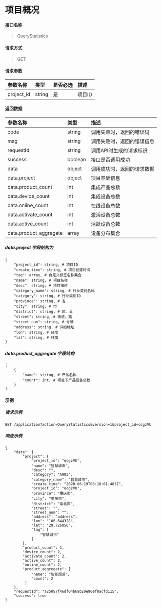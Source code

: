 # 项目概况

#### 接口名称

> QueryStatistics

#### 请求方式 

> GET

#### 请求参数

|参数名称 | 类型 | 是否必选  | 描述 |
|:- | :- | :- | :- |
|project_id | string | 是 | 项目ID |

#### 返回数据

|参数名称 | 类型  | 描述 |
|:- | :- | :- |
| code | string | 调用失败时，返回的错误码 |
| msg  | string |  调用失败时，返回的错误信息 |
| requestId | string | 调用API时生成的请求标识  |
| success | boolean | 接口是否调用成功 |
| data | object | 调用成功时，返回的请求数据 |
| data.project | object | 项目基础信息 |
| data.product_count | int | 集成产品总数 |
| data.device_count | int | 集成设备总数 |
| data.online_count | int | 在线设备总数 |
| data.activate_count | int | 激活设备总数 |
| data.active_count | int | 活跃设备总数 |
| data.product_aggregate | array | 设备分布集合 |

##### data.project 字段结构为

```
{
    "project_id": string, # 项目ID
    "create_time": string, # 项目创建时间
    "tag": array, # 自定义标签名称集合
    "name": string, # 项目名称
    "desc": string, # 项目描述
    "category_name": string, # 行业类别名称
    "category": string, # 行业类别ID 
    "province": string, # 省 
    "city": string, # 市 
    "district": string, # 区、县 
    "street": string, # 街道、路 
    "street_num": string, # 号牌 
    "address": string, # 详细地址
    "lon": string, # 经度 
    "lat": string, # 纬度 
}
```

##### data.product_aggregate 字段结构

```
[
    { 
        "name": string, # 产品名称
        "count": int, # 项目下产品设备总数
    }
]
```

#### 示例

##### 请求示例

```
GET /application?action=QueryStatistics&version=1&project_id=ocgzVU

```

##### 响应示例

```
{
    "data": {
        "project": {
            "project_id": "ocgzVU",
            "name": "智慧城市",
            "desc": "",
            "category": "A003",
            "category_name": "智慧城市",
            "create_time": "2020-06-19T08:18:01.483Z", 
            "project_id": "ocgzVU",
            "province": "重庆市",
            "city": "重庆市",
            "district": "渝北区",
            "street": "",
            "street_num": "",
            "address": "address",
            "lon": "106.644328",
            "lat": "29.726856",
            "tag": [
                "智慧城市"
            ]
        },
        "product_count": 1,
        "device_count": 2,
        "activate_count": 2,
        "active_count": 2,
        "online_count": 2,
        "product_aggregate": [
            "name": "智能烟感",
            "count": 2
         ]
    },
    "requestId": "a25087f46df04b69b29e90ef0acfd115", 
    "success": true
}
```
